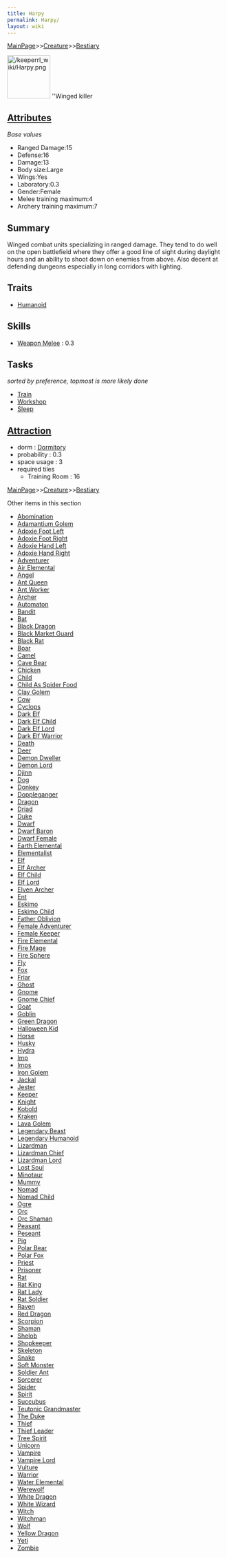 ```yaml
---
title: Harpy
permalink: Harpy/
layout: wiki
---
```


[MainPage](/keeperrl_wiki/ "wikilink")>>[Creature](/keeperrl_wiki/Creature "wikilink")>>[Bestiary](/keeperrl_wiki/Bestiary "wikilink")

<img src="/keeperrl_wiki/Harpy.png" title="fig:/keeperrl_wiki/Harpy.png" alt="/keeperrl_wiki/Harpy.png" width="100" />
''Winged killer

[Attributes](/keeperrl_wiki/Attributes "wikilink")
-------------------------------------

*Base values*

-   Ranged Damage:15
-   Defense:16
-   Damage:13
-   Body size:Large
-   Wings:Yes
-   Laboratory:0.3
-   Gender:Female
-   Melee training maximum:4
-   Archery training maximum:7

Summary
-------

Winged combat units specializing in ranged damage. They tend to do well
on the open battlefield where they offer a good line of sight during
daylight hours and an ability to shoot down on enemies from above. Also
decent at defending dungeons especially in long corridors with lighting.

Traits
------

-   [Humanoid](/keeperrl_wiki/Humanoid "wikilink")

Skills
------

-   [Weapon Melee](/keeperrl_wiki/Weapon_Melee "wikilink") : 0.3

Tasks
-----

*sorted by preference, topmost is more likely done*

-   [Train](/keeperrl_wiki/Training_Room "wikilink")
-   [Workshop](/keeperrl_wiki/Manufactories "wikilink")
-   [Sleep](/keeperrl_wiki/Dormitory "wikilink")

[Attraction](/keeperrl_wiki/Immigration "wikilink")
-------------------------------------

-   dorm : [Dormitory](/keeperrl_wiki/Dormitory "wikilink")
-   probability : 0.3
-   space usage : 3
-   required tiles
    -   Training Room : 16

[MainPage](/keeperrl_wiki/ "wikilink")>>[Creature](/keeperrl_wiki/Creature "wikilink")>>[Bestiary](/keeperrl_wiki/Bestiary "wikilink")

Other items in this section
-    [Abomination](/keeperrl_wiki/Abomination "wikilink")
-    [Adamantium Golem](/keeperrl_wiki/Adamantium_Golem "wikilink")
-    [Adoxie Foot Left](/keeperrl_wiki/Adoxie_Foot_Left "wikilink")
-    [Adoxie Foot Right](/keeperrl_wiki/Adoxie_Foot_Right "wikilink")
-    [Adoxie Hand Left](/keeperrl_wiki/Adoxie_Hand_Left "wikilink")
-    [Adoxie Hand Right](/keeperrl_wiki/Adoxie_Hand_Right "wikilink")
-    [Adventurer](/keeperrl_wiki/Adventurer "wikilink")
-    [Air Elemental](/keeperrl_wiki/Air_Elemental "wikilink")
-    [Angel](/keeperrl_wiki/Angel "wikilink")
-    [Ant Queen](/keeperrl_wiki/Ant_Queen "wikilink")
-    [Ant Worker](/keeperrl_wiki/Ant_Worker "wikilink")
-    [Archer](/keeperrl_wiki/Archer "wikilink")
-    [Automaton](/keeperrl_wiki/Automaton "wikilink")
-    [Bandit](/keeperrl_wiki/Bandit "wikilink")
-    [Bat](/keeperrl_wiki/Bat "wikilink")
-    [Black Dragon](/keeperrl_wiki/Black_Dragon "wikilink")
-    [Black Market Guard](/keeperrl_wiki/Black_Market_Guard "wikilink")
-    [Black Rat](/keeperrl_wiki/Black_Rat "wikilink")
-    [Boar](/keeperrl_wiki/Boar "wikilink")
-    [Camel](/keeperrl_wiki/Camel "wikilink")
-    [Cave Bear](/keeperrl_wiki/Cave_Bear "wikilink")
-    [Chicken](/keeperrl_wiki/Chicken "wikilink")
-    [Child](/keeperrl_wiki/Child "wikilink")
-    [Child As Spider Food](/keeperrl_wiki/Child_As_Spider_Food "wikilink")
-    [Clay Golem](/keeperrl_wiki/Clay_Golem "wikilink")
-    [Cow](/keeperrl_wiki/Cow "wikilink")
-    [Cyclops](/keeperrl_wiki/Cyclops "wikilink")
-    [Dark Elf](/keeperrl_wiki/Dark_Elf "wikilink")
-    [Dark Elf Child](/keeperrl_wiki/Dark_Elf_Child "wikilink")
-    [Dark Elf Lord](/keeperrl_wiki/Dark_Elf_Lord "wikilink")
-    [Dark Elf Warrior](/keeperrl_wiki/Dark_Elf_Warrior "wikilink")
-    [Death](/keeperrl_wiki/Death "wikilink")
-    [Deer](/keeperrl_wiki/Deer "wikilink")
-    [Demon Dweller](/keeperrl_wiki/Demon_Dweller "wikilink")
-    [Demon Lord](/keeperrl_wiki/Demon_Lord "wikilink")
-    [Djinn](/keeperrl_wiki/Djinn "wikilink")
-    [Dog](/keeperrl_wiki/Dog "wikilink")
-    [Donkey](/keeperrl_wiki/Donkey "wikilink")
-    [Doppleganger](/keeperrl_wiki/Doppleganger "wikilink")
-    [Dragon](/keeperrl_wiki/Dragon "wikilink")
-    [Driad](/keeperrl_wiki/Driad "wikilink")
-    [Duke](/keeperrl_wiki/Duke "wikilink")
-    [Dwarf](/keeperrl_wiki/Dwarf "wikilink")
-    [Dwarf Baron](/keeperrl_wiki/Dwarf_Baron "wikilink")
-    [Dwarf Female](/keeperrl_wiki/Dwarf_Female "wikilink")
-    [Earth Elemental](/keeperrl_wiki/Earth_Elemental "wikilink")
-    [Elementalist](/keeperrl_wiki/Elementalist "wikilink")
-    [Elf](/keeperrl_wiki/Elf "wikilink")
-    [Elf Archer](/keeperrl_wiki/Elf_Archer "wikilink")
-    [Elf Child](/keeperrl_wiki/Elf_Child "wikilink")
-    [Elf Lord](/keeperrl_wiki/Elf_Lord "wikilink")
-    [Elven Archer](/keeperrl_wiki/Elven_Archer "wikilink")
-    [Ent](/keeperrl_wiki/Ent "wikilink")
-    [Eskimo](/keeperrl_wiki/Eskimo "wikilink")
-    [Eskimo Child](/keeperrl_wiki/Eskimo_Child "wikilink")
-    [Father Oblivion](/keeperrl_wiki/Father_Oblivion "wikilink")
-    [Female Adventurer](/keeperrl_wiki/Female_Adventurer "wikilink")
-    [Female Keeper](/keeperrl_wiki/Female_Keeper "wikilink")
-    [Fire Elemental](/keeperrl_wiki/Fire_Elemental "wikilink")
-    [Fire Mage](/keeperrl_wiki/Fire_Mage "wikilink")
-    [Fire Sphere](/keeperrl_wiki/Fire_Sphere "wikilink")
-    [Fly](/keeperrl_wiki/Fly "wikilink")
-    [Fox](/keeperrl_wiki/Fox "wikilink")
-    [Friar](/keeperrl_wiki/Friar "wikilink")
-    [Ghost](/keeperrl_wiki/Ghost "wikilink")
-    [Gnome](/keeperrl_wiki/Gnome "wikilink")
-    [Gnome Chief](/keeperrl_wiki/Gnome_Chief "wikilink")
-    [Goat](/keeperrl_wiki/Goat "wikilink")
-    [Goblin](/keeperrl_wiki/Goblin "wikilink")
-    [Green Dragon](/keeperrl_wiki/Green_Dragon "wikilink")
-    [Halloween Kid](/keeperrl_wiki/Halloween_Kid "wikilink")
-    [Horse](/keeperrl_wiki/Horse "wikilink")
-    [Husky](/keeperrl_wiki/Husky "wikilink")
-    [Hydra](/keeperrl_wiki/Hydra "wikilink")
-    [Imp](/keeperrl_wiki/Imp "wikilink")
-    [Imps](/keeperrl_wiki/Imps "wikilink")
-    [Iron Golem](/keeperrl_wiki/Iron_Golem "wikilink")
-    [Jackal](/keeperrl_wiki/Jackal "wikilink")
-    [Jester](/keeperrl_wiki/Jester "wikilink")
-    [Keeper](/keeperrl_wiki/Keeper "wikilink")
-    [Knight](/keeperrl_wiki/Knight "wikilink")
-    [Kobold](/keeperrl_wiki/Kobold "wikilink")
-    [Kraken](/keeperrl_wiki/Kraken "wikilink")
-    [Lava Golem](/keeperrl_wiki/Lava_Golem "wikilink")
-    [Legendary Beast](/keeperrl_wiki/Legendary_Beast "wikilink")
-    [Legendary Humanoid](/keeperrl_wiki/Legendary_Humanoid "wikilink")
-    [Lizardman](/keeperrl_wiki/Lizardman "wikilink")
-    [Lizardman Chief](/keeperrl_wiki/Lizardman_Chief "wikilink")
-    [Lizardman Lord](/keeperrl_wiki/Lizardman_Lord "wikilink")
-    [Lost Soul](/keeperrl_wiki/Lost_Soul "wikilink")
-    [Minotaur](/keeperrl_wiki/Minotaur "wikilink")
-    [Mummy](/keeperrl_wiki/Mummy "wikilink")
-    [Nomad](/keeperrl_wiki/Nomad "wikilink")
-    [Nomad Child](/keeperrl_wiki/Nomad_Child "wikilink")
-    [Ogre](/keeperrl_wiki/Ogre "wikilink")
-    [Orc](/keeperrl_wiki/Orc "wikilink")
-    [Orc Shaman](/keeperrl_wiki/Orc_Shaman "wikilink")
-    [Peasant](/keeperrl_wiki/Peasant "wikilink")
-    [Peseant](/keeperrl_wiki/Peseant "wikilink")
-    [Pig](/keeperrl_wiki/Pig "wikilink")
-    [Polar Bear](/keeperrl_wiki/Polar_Bear "wikilink")
-    [Polar Fox](/keeperrl_wiki/Polar_Fox "wikilink")
-    [Priest](/keeperrl_wiki/Priest "wikilink")
-    [Prisoner](/keeperrl_wiki/Prisoner "wikilink")
-    [Rat](/keeperrl_wiki/Rat "wikilink")
-    [Rat King](/keeperrl_wiki/Rat_King "wikilink")
-    [Rat Lady](/keeperrl_wiki/Rat_Lady "wikilink")
-    [Rat Soldier](/keeperrl_wiki/Rat_Soldier "wikilink")
-    [Raven](/keeperrl_wiki/Raven "wikilink")
-    [Red Dragon](/keeperrl_wiki/Red_Dragon "wikilink")
-    [Scorpion](/keeperrl_wiki/Scorpion "wikilink")
-    [Shaman](/keeperrl_wiki/Shaman "wikilink")
-    [Shelob](/keeperrl_wiki/Shelob "wikilink")
-    [Shopkeeper](/keeperrl_wiki/Shopkeeper "wikilink")
-    [Skeleton](/keeperrl_wiki/Skeleton "wikilink")
-    [Snake](/keeperrl_wiki/Snake "wikilink")
-    [Soft Monster](/keeperrl_wiki/Soft_Monster "wikilink")
-    [Soldier Ant](/keeperrl_wiki/Soldier_Ant "wikilink")
-    [Sorcerer](/keeperrl_wiki/Sorcerer "wikilink")
-    [Spider](/keeperrl_wiki/Spider "wikilink")
-    [Spirit](/keeperrl_wiki/Spirit "wikilink")
-    [Succubus](/keeperrl_wiki/Succubus "wikilink")
-    [Teutonic Grandmaster](/keeperrl_wiki/Teutonic_Grandmaster "wikilink")
-    [The Duke](/keeperrl_wiki/The_Duke "wikilink")
-    [Thief](/keeperrl_wiki/Thief "wikilink")
-    [Thief Leader](/keeperrl_wiki/Thief_Leader "wikilink")
-    [Tree Spirit](/keeperrl_wiki/Tree_Spirit "wikilink")
-    [Unicorn](/keeperrl_wiki/Unicorn "wikilink")
-    [Vampire](/keeperrl_wiki/Vampire "wikilink")
-    [Vampire Lord](/keeperrl_wiki/Vampire_Lord "wikilink")
-    [Vulture](/keeperrl_wiki/Vulture "wikilink")
-    [Warrior](/keeperrl_wiki/Warrior "wikilink")
-    [Water Elemental](/keeperrl_wiki/Water_Elemental "wikilink")
-    [Werewolf](/keeperrl_wiki/Werewolf "wikilink")
-    [White Dragon](/keeperrl_wiki/White_Dragon "wikilink")
-    [White Wizard](/keeperrl_wiki/White_Wizard "wikilink")
-    [Witch](/keeperrl_wiki/Witch "wikilink")
-    [Witchman](/keeperrl_wiki/Witchman "wikilink")
-    [Wolf](/keeperrl_wiki/Wolf "wikilink")
-    [Yellow Dragon](/keeperrl_wiki/Yellow_Dragon "wikilink")
-    [Yeti](/keeperrl_wiki/Yeti "wikilink")
-    [Zombie](/keeperrl_wiki/Zombie "wikilink")

